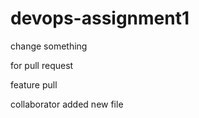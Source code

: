 # devops-assignment1

change something

for pull request

feature pull

collaborator added new file
